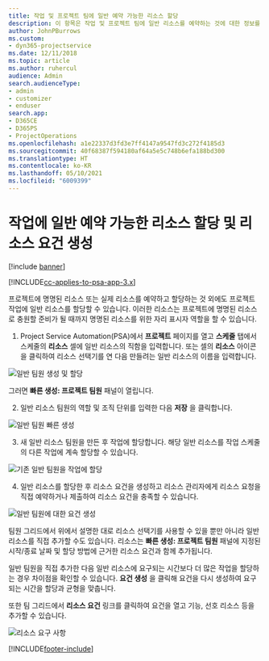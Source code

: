 ```yaml
---
title: 작업 및 프로젝트 팀에 일반 예약 가능한 리소스 할당
description: 이 항목은 작업 및 프로젝트 팀에 일반 리소스를 예약하는 것에 대한 정보를 제공합니다.
author: JohnPBurrows
ms.custom:
- dyn365-projectservice
ms.date: 12/11/2018
ms.topic: article
ms.author: ruhercul
audience: Admin
search.audienceType:
- admin
- customizer
- enduser
search.app:
- D365CE
- D365PS
- ProjectOperations
ms.openlocfilehash: a1e22337d3fd3e7ff4147a9547fd3c272f4185d3
ms.sourcegitcommit: 40f68387f594180af64a5e5c748b6efa188bd300
ms.translationtype: HT
ms.contentlocale: ko-KR
ms.lasthandoff: 05/10/2021
ms.locfileid: "6009399"
---
```

# <a name="assign-generic-bookable-resources-to-a-task-and-generate-resource-requirements"></a>작업에 일반 예약 가능한 리소스 할당 및 리소스 요건 생성 

[!include [banner](../includes/psa-now-project-operations.md)]

[!INCLUDE[cc-applies-to-psa-app-3.x](../includes/cc-applies-to-psa-app-3x.md)]

프로젝트에 명명된 리소스 또는 실제 리소스를 예약하고 할당하는 것 외에도 프로젝트 작업에 일반 리소스를 할당할 수 있습니다. 이러한 리소스는 프로젝트에 명명된 리소스로 충원할 준비가 될 때까지 명명된 리소스를 위한 자리 표시자 역할을 할 수 있습니다. 

1. Project Service Automation(PSA)에서 **프로젝트** 페이지를 열고 **스케줄** 탭에서 스케줄의 **리소스** 셀에 일반 리소스의 직함을 입력합니다. 또는 셀의 **리소스** 아이콘을 클릭하여 리소스 선택기를 연 다음 만들려는 일반 리소스의 이름을 입력합니다.

![일반 팀원 생성 및 할당](media/RM-how-to-9.png)

그러면 **빠른 생성: 프로젝트 팀원** 패널이 열립니다. 

2. 일반 리소스 팀원의 역할 및 조직 단위를 입력한 다음 **저장** 을 클릭합니다.

![일반 팀원 빠른 생성](media/RM-how-to-10.png)

3. 새 일반 리소스 팀원을 만든 후 작업에 할당합니다. 해당 일반 리소스를 작업 스케줄의 다른 작업에 계속 할당할 수 있습니다.

![기존 일반 팀원을 작업에 할당](media/RM-how-to-11.png)

4. 일반 리소스를 할당한 후 리소스 요건을 생성하고 리소스 관리자에게 리소스 요청을 직접 예약하거나 제출하여 리소스 요건을 충족할 수 있습니다.

![일반 팀원에 대한 요건 생성](media/RM-how-to-12.png)

팀원 그리드에서 위에서 설명한 대로 리소스 선택기를 사용할 수 있을 뿐만 아니라 일반 리소스를 직접 추가할 수도 있습니다. 리소스는 **빠른 생성: 프로젝트 팀원** 패널에 지정된 시작/종료 날짜 및 할당 방법에 근거한 리소스 요건과 함께 추가됩니다.

일반 팀원을 직접 추가한 다음 일반 리소스에 요구되는 시간보다 더 많은 작업을 할당하는 경우 차이점을 확인할 수 있습니다. **요건 생성** 을 클릭해 요건을 다시 생성하여 요구되는 시간을 할당과 균형을 맞춥니다.

또한 팀 그리드에서 **리소스 요건** 링크를 클릭하여 요건을 열고 기능, 선호 리소스 등을 추가할 수 있습니다.

![리소스 요구 사항](media/RM-how-to-13.png)



[!INCLUDE[footer-include](../includes/footer-banner.md)]